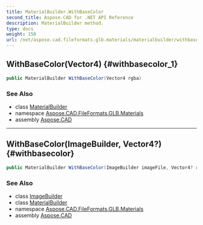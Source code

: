 ```yaml
---
title: MaterialBuilder.WithBaseColor
second_title: Aspose.CAD for .NET API Reference
description: MaterialBuilder method. 
type: docs
weight: 150
url: /net/aspose.cad.fileformats.glb.materials/materialbuilder/withbasecolor/
---
```

## WithBaseColor(Vector4) {#withbasecolor_1}

```csharp
public MaterialBuilder WithBaseColor(Vector4 rgba)
```

### See Also

* class [MaterialBuilder](../)
* namespace [Aspose.CAD.FileFormats.GLB.Materials](../../materialbuilder/)
* assembly [Aspose.CAD](../../../)

---

## WithBaseColor(ImageBuilder, Vector4?) {#withbasecolor}

```csharp
public MaterialBuilder WithBaseColor(ImageBuilder imageFile, Vector4? rgba = default)
```

### See Also

* class [ImageBuilder](../../imagebuilder/)
* class [MaterialBuilder](../)
* namespace [Aspose.CAD.FileFormats.GLB.Materials](../../materialbuilder/)
* assembly [Aspose.CAD](../../../)


